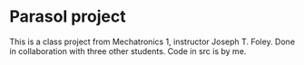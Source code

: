 # Parasol project

This is a class project from Mechatronics 1, instructor Joseph T. Foley.
Done in collaboration with three other students. Code in src is by me.
